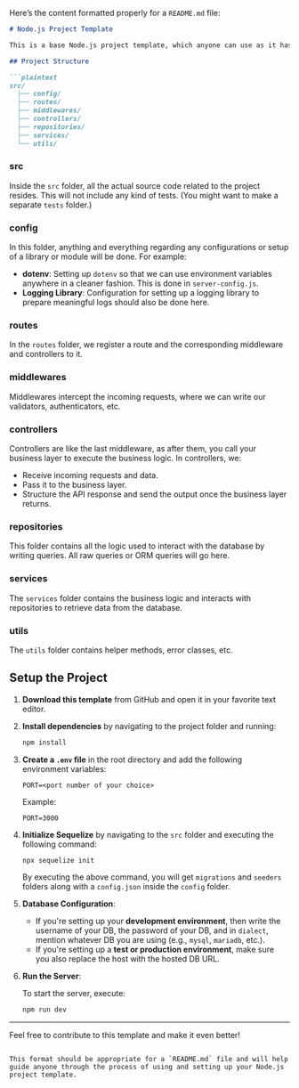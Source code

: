 Here’s the content formatted properly for a `README.md` file:

```markdown
# Node.js Project Template

This is a base Node.js project template, which anyone can use as it has been prepared, by keeping some of the most important code principles and project management recommendations in mind. Feel free to change anything as needed.

## Project Structure

```plaintext
src/
  ├── config/
  ├── routes/
  ├── middlewares/
  ├── controllers/
  ├── repositories/
  ├── services/
  └── utils/
```

### src

Inside the `src` folder, all the actual source code related to the project resides. This will not include any kind of tests. (You might want to make a separate `tests` folder.)

### config

In this folder, anything and everything regarding any configurations or setup of a library or module will be done. For example:
- **dotenv**: Setting up `dotenv` so that we can use environment variables anywhere in a cleaner fashion. This is done in `server-config.js`.
- **Logging Library**: Configuration for setting up a logging library to prepare meaningful logs should also be done here.

### routes

In the `routes` folder, we register a route and the corresponding middleware and controllers to it.

### middlewares

Middlewares intercept the incoming requests, where we can write our validators, authenticators, etc.

### controllers

Controllers are like the last middleware, as after them, you call your business layer to execute the business logic. In controllers, we:
- Receive incoming requests and data.
- Pass it to the business layer.
- Structure the API response and send the output once the business layer returns.

### repositories

This folder contains all the logic used to interact with the database by writing queries. All raw queries or ORM queries will go here.

### services

The `services` folder contains the business logic and interacts with repositories to retrieve data from the database.

### utils

The `utils` folder contains helper methods, error classes, etc.

## Setup the Project

1. **Download this template** from GitHub and open it in your favorite text editor.

2. **Install dependencies** by navigating to the project folder and running:

    ```bash
    npm install
    ```

3. **Create a `.env` file** in the root directory and add the following environment variables:

    ```plaintext
    PORT=<port number of your choice>
    ```

    Example:

    ```plaintext
    PORT=3000
    ```

4. **Initialize Sequelize** by navigating to the `src` folder and executing the following command:

    ```bash
    npx sequelize init
    ```

    By executing the above command, you will get `migrations` and `seeders` folders along with a `config.json` inside the `config` folder.

5. **Database Configuration**:
    - If you're setting up your **development environment**, then write the username of your DB, the password of your DB, and in `dialect`, mention whatever DB you are using (e.g., `mysql`, `mariadb`, etc.).
    - If you're setting up a **test or production environment**, make sure you also replace the host with the hosted DB URL.

6. **Run the Server**:

    To start the server, execute:

    ```bash
    npm run dev
    ```

---

Feel free to contribute to this template and make it even better!
```

This format should be appropriate for a `README.md` file and will help guide anyone through the process of using and setting up your Node.js project template.